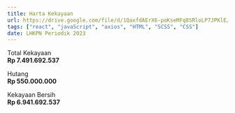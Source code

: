 ```yaml
---
title: Harta Kekayaan
url: https://drive.google.com/file/d/1QaxfdAErX6-poKseMFq8SRloLP7JPKlE/view?usp=sharing
tags: ["react", "javaScript", "axios", "HTML", "SCSS", "CSS"]
date: LHKPN Periodik 2023
---
```


Total Kekayaan<br>
**Rp 7.491.692.537**

Hutang<br>
**Rp 550.000.000**

Kekayaan Bersih<br>
**Rp 6.941.692.537**
